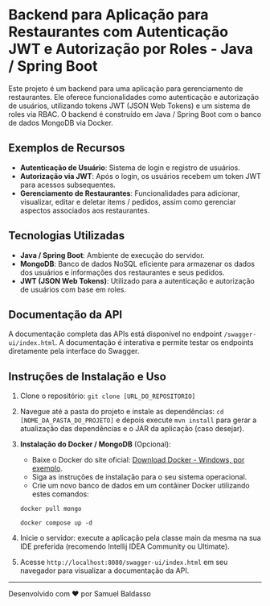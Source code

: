 # Backend para Aplicação para Restaurantes com Autenticação JWT e Autorização por Roles - Java / Spring Boot

Este projeto é um backend para uma aplicação para gerenciamento de restaurantes. Ele oferece funcionalidades como autenticação e autorização de usuários, utilizando tokens JWT (JSON Web Tokens) e um sistema de roles via RBAC. O backend é construído em Java / Spring Boot com o banco de dados MongoDB via Docker.

## Exemplos de Recursos

- **Autenticação de Usuário**: Sistema de login e registro de usuários.
- **Autorização via JWT**: Após o login, os usuários recebem um token JWT para acessos subsequentes.
- **Gerenciamento de Restaurantes**: Funcionalidades para adicionar, visualizar, editar e deletar items / pedidos, assim como gerenciar aspectos associados aos restaurantes.

## Tecnologias Utilizadas

- **Java / Spring Boot**: Ambiente de execução do servidor.
- **MongoDB**: Banco de dados NoSQL eficiente para armazenar os dados dos usuários e informações dos restaurantes e seus pedidos.
- **JWT (JSON Web Tokens)**: Utilizado para a autenticação e autorização de usuários com base em roles.

## Documentação da API

A documentação completa das APIs está disponível no endpoint `/swagger-ui/index.html`. A documentação é interativa e permite testar os endpoints diretamente pela interface do Swagger.

## Instruções de Instalação e Uso

1. Clone o repositório: `git clone [URL_DO_REPOSITORIO]`

2. Navegue até a pasta do projeto e instale as dependências: `cd [NOME_DA_PASTA_DO_PROJETO]` e depois execute `mvn install` para gerar a atualização das dependências e o JAR da aplicação (caso desejar).

3. **Instalação do Docker / MongoDB** (Opcional):
   - Baixe o Docker do site oficial: [Download Docker - Windows, por exemplo](https://docs.docker.com/desktop/install/windows-install/).
   - Siga as instruções de instalação para o seu sistema operacional.
   - Crie um novo banco de dados em um contâiner Docker utilizando estes comandos:
   
   `docker pull mongo`
   
   `docker compose up -d`
   
5. Inicie o servidor: execute a aplicação pela classe main da mesma na sua IDE preferida (recomendo Intellij IDEA Community ou Ultimate).

6. Acesse `http://localhost:8080/swagger-ui/index.html` em seu navegador para visualizar a documentação da API.

---

Desenvolvido com ❤️ por Samuel Baldasso
